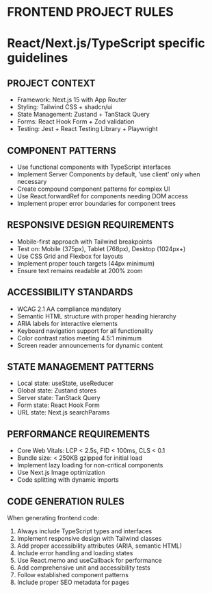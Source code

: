 # FRONTEND PROJECT RULES

# React/Next.js/TypeScript specific guidelines

## PROJECT CONTEXT

- Framework: Next.js 15 with App Router
- Styling: Tailwind CSS + shadcn/ui
- State Management: Zustand + TanStack Query
- Forms: React Hook Form + Zod validation
- Testing: Jest + React Testing Library + Playwright

## COMPONENT PATTERNS

- Use functional components with TypeScript interfaces
- Implement Server Components by default, 'use client' only when necessary
- Create compound component patterns for complex UI
- Use React.forwardRef for components needing DOM access
- Implement proper error boundaries for component trees

## RESPONSIVE DESIGN REQUIREMENTS

- Mobile-first approach with Tailwind breakpoints
- Test on: Mobile (375px), Tablet (768px), Desktop (1024px+)
- Use CSS Grid and Flexbox for layouts
- Implement proper touch targets (44px minimum)
- Ensure text remains readable at 200% zoom

## ACCESSIBILITY STANDARDS

- WCAG 2.1 AA compliance mandatory
- Semantic HTML structure with proper heading hierarchy
- ARIA labels for interactive elements
- Keyboard navigation support for all functionality
- Color contrast ratios meeting 4.5:1 minimum
- Screen reader announcements for dynamic content

## STATE MANAGEMENT PATTERNS

- Local state: useState, useReducer
- Global state: Zustand stores
- Server state: TanStack Query
- Form state: React Hook Form
- URL state: Next.js searchParams

## PERFORMANCE REQUIREMENTS

- Core Web Vitals: LCP < 2.5s, FID < 100ms, CLS < 0.1
- Bundle size: < 250KB gzipped for initial load
- Implement lazy loading for non-critical components
- Use Next.js Image optimization
- Code splitting with dynamic imports

## CODE GENERATION RULES

When generating frontend code:

1. Always include TypeScript types and interfaces
2. Implement responsive design with Tailwind classes
3. Add proper accessibility attributes (ARIA, semantic HTML)
4. Include error handling and loading states
5. Use React.memo and useCallback for performance
6. Add comprehensive unit and accessibility tests
7. Follow established component patterns
8. Include proper SEO metadata for pages
